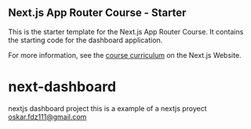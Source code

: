 ## Next.js App Router Course - Starter

This is the starter template for the Next.js App Router Course. It contains the starting code for the dashboard application.

For more information, see the [course curriculum](https://nextjs.org/learn) on the Next.js Website.

# next-dashboard

nextjs dashboard project
this is a example of a nextjs proyect
oskar.fdz111@gmail.com
